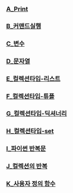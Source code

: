 ### [A_Print](https://colab.research.google.com/github/suyoung0211/python/blob/main/A_print.ipynb)
### [B_커맨드실행](https://colab.research.google.com/github/suyoung0211/python/blob/main/B_command.ipynb)
### [C_변수](https://colab.research.google.com/github/suyoung0211/python/blob/main/C_function.ipynb)
### [D_문자열](https://colab.research.google.com/github/suyoung0211/python/blob/main/D_string.ipynb)
### [E_컬렉션타입-리스트](https://colab.research.google.com/github/suyoung0211/python/blob/main/E_collectiontype_list.ipynb)
### [F_컬렉션타입-튜플](https://colab.research.google.com/github/suyoung0211/python/blob/main/F_collectiontype_tuple.ipynb)
### [G_컬렉션타입-딕셔너리](https://colab.research.google.com/github/suyoung0211/python/blob/main/G_collectiontype_dictionary.ipynb)
### [H_컬렉션타입-set](https://colab.research.google.com/github/suyoung0211/python/blob/main/H_collectiontype_set.ipynb)
### [I_파이썬 반복문](https://colab.research.google.com/github/suyoung0211/python/blob/main/I_%ED%8C%8C%EC%9D%B4%EC%8D%AC_%EB%B0%98%EB%B3%B5%EB%AC%B8.ipynb)
### [J_컬렉션의 반복](https://colab.research.google.com/github/suyoung0211/Python/blob/main/J_%EC%BB%AC%EB%A0%89%EC%85%98%EC%9D%98_%EB%B0%98%EB%B3%B5.ipynb)
### [K_사용자 정의 함수](https://colab.research.google.com/github/suyoung0211/Python/blob/main/K_%EC%82%AC%EC%9A%A9%EC%9E%90%EC%A0%95%EC%9D%98_%ED%95%A8%EC%88%98.ipynb)
